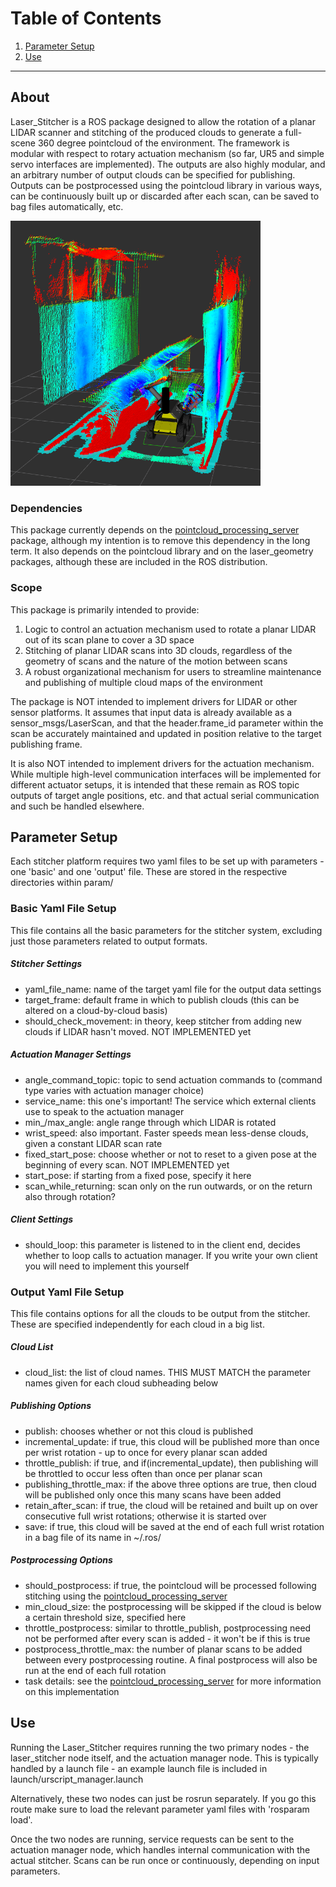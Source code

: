 # Table of Contents
1. [Parameter Setup](#parameter-setup)
2. [Use](#use)

***

## About
Laser_Stitcher is a ROS package designed to allow the rotation of a planar LIDAR scanner and stitching of the produced clouds to generate a full-scene 360 degree pointcloud of the environment. The framework is modular with respect to rotary actuation mechanism (so far, UR5 and simple servo interfaces are implemented). The outputs are also highly modular, and an arbitrary number of output clouds can be specified for publishing. Outputs can be postprocessed using the pointcloud library in various ways, can be continuously built up or discarded after each scan, can be saved to bag files automatically, etc. 

<img src=images/intensity_scan.png width="400">

### Dependencies
This package currently depends on the [pointcloud_processing_server](https://github.com/UTNuclearRobotics/pointcloud_processing_server.git) package, although my intention is to remove this dependency in the long term. It also depends on the pointcloud library and on the laser_geometry packages, although these are included in the ROS distribution. 

### Scope
This package is primarily intended to provide:
1. Logic to control an actuation mechanism used to rotate a planar LIDAR out of its scan plane to cover a 3D space
2. Stitching of planar LIDAR scans into 3D clouds, regardless of the geometry of scans and the nature of the motion between scans
3. A robust organizational mechanism for users to streamline maintenance and publishing of multiple cloud maps of the environment 

The package is NOT intended to implement drivers for LIDAR or other sensor platforms. It assumes that input data is already available as a sensor_msgs/LaserScan, and that the header.frame_id parameter within the scan be accurately maintained and updated in position relative to the target publishing frame. 

It is also NOT intended to implement drivers for the actuation mechanism. While multiple high-level communication interfaces will be implemented for different actuator setups, it is intended that these remain as ROS topic outputs of target angle positions, etc. and that actual serial communication and such be handled elsewhere. 

## Parameter Setup
Each stitcher platform requires two yaml files to be set up with parameters - one 'basic' and one 'output' file. These are stored in the respective directories within param/

### Basic Yaml File Setup
This file contains all the basic parameters for the stitcher system, excluding just those parameters related to output formats. 

##### Stitcher Settings
- yaml_file_name: name of the target yaml file for the output data settings
- target_frame: default frame in which to publish clouds (this can be altered on a cloud-by-cloud basis)
- should_check_movement: in theory, keep stitcher from adding new clouds if LIDAR hasn't moved. NOT IMPLEMENTED yet

##### Actuation Manager Settings
- angle_command_topic: topic to send actuation commands to (command type varies with actuation manager choice)
- service_name: this one's important! The service which external clients use to speak to the actuation manager
- min_/max_angle: angle range through which LIDAR is rotated
- wrist_speed: also important. Faster speeds mean less-dense clouds, given a constant LIDAR scan rate
- fixed_start_pose: choose whether or not to reset to a given pose at the beginning of every scan. NOT IMPLEMENTED yet
- start_pose: if starting from a fixed pose, specify it here
- scan_while_returning: scan only on the run outwards, or on the return also through rotation?

##### Client Settings
- should_loop: this parameter is listened to in the client end, decides whether to loop calls to actuation manager. If you write your own client you will need to implement this yourself 

### Output Yaml File Setup
This file contains options for all the clouds to be output from the stitcher. These are specified independently for each cloud in a big list. 

##### Cloud List
- cloud_list: the list of cloud names. THIS MUST MATCH the parameter names given for each cloud subheading below

##### Publishing Options
- publish: chooses whether or not this cloud is published
- incremental_update: if true, this cloud will be published more than once per wrist rotation - up to once for every planar scan added
- throttle_publish: if true, and if(incremental_update), then publishing will be throttled to occur less often than once per planar scan
- publishing_throttle_max: if the above three options are true, then cloud will be published only once this many scans have been added 
- retain_after_scan: if true, the cloud will be retained and built up on over consecutive full wrist rotations; otherwise it is started over
- save: if true, this cloud will be saved at the end of each full wrist rotation in a bag file of its name in ~/.ros/ 

##### Postprocessing Options
- should_postprocess: if true, the pointcloud will be processed following stitching using the [pointcloud_processing_server](https://github.com/UTNuclearRobotics/pointcloud_processing_server.git)
- min_cloud_size: the postprocessing will be skipped if the cloud is below a certain threshold size, specified here
- throttle_postprocess: similar to throttle_publish, postprocessing need not be performed after every scan is added - it won't be if this is true
- postprocess_throttle_max: the number of planar scans to be added between every postprocessing routine. A final postprocess will also be run at the end of each full rotation
- task details: see the [pointcloud_processing_server](https://github.com/UTNuclearRobotics/pointcloud_processing_server.git) for more information on this implementation

## Use
Running the Laser_Stitcher requires running the two primary nodes - the laser_stitcher node itself, and the actuation manager node. This is typically handled by a launch file - an example launch file is included in launch/urscript_manager.launch

Alternatively, these two nodes can just be rosrun separately. If you go this route make sure to load the relevant parameter yaml files with 'rosparam load'. 

Once the two nodes are running, service requests can be sent to the actuation manager node, which handles internal communication with the actual stitcher. Scans can be run once or continuously, depending on input parameters. 
